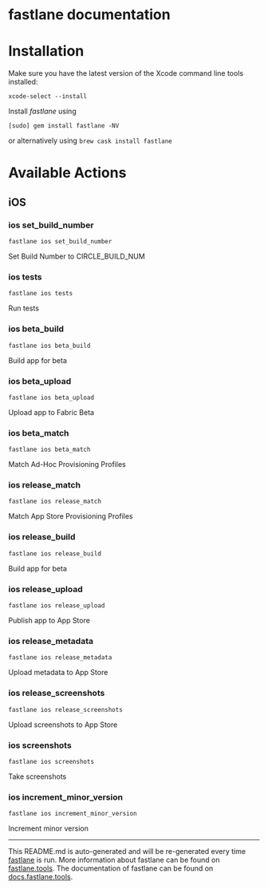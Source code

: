 fastlane documentation
================
# Installation

Make sure you have the latest version of the Xcode command line tools installed:

```
xcode-select --install
```

Install _fastlane_ using
```
[sudo] gem install fastlane -NV
```
or alternatively using `brew cask install fastlane`

# Available Actions
## iOS
### ios set_build_number
```
fastlane ios set_build_number
```
Set Build Number to CIRCLE_BUILD_NUM
### ios tests
```
fastlane ios tests
```
Run tests
### ios beta_build
```
fastlane ios beta_build
```
Build app for beta
### ios beta_upload
```
fastlane ios beta_upload
```
Upload app to Fabric Beta
### ios beta_match
```
fastlane ios beta_match
```
Match Ad-Hoc Provisioning Profiles
### ios release_match
```
fastlane ios release_match
```
Match App Store Provisioning Profiles
### ios release_build
```
fastlane ios release_build
```
Build app for beta
### ios release_upload
```
fastlane ios release_upload
```
Publish app to App Store
### ios release_metadata
```
fastlane ios release_metadata
```
Upload metadata to App Store
### ios release_screenshots
```
fastlane ios release_screenshots
```
Upload screenshots to App Store
### ios screenshots
```
fastlane ios screenshots
```
Take screenshots
### ios increment_minor_version
```
fastlane ios increment_minor_version
```
Increment minor version

----

This README.md is auto-generated and will be re-generated every time [fastlane](https://fastlane.tools) is run.
More information about fastlane can be found on [fastlane.tools](https://fastlane.tools).
The documentation of fastlane can be found on [docs.fastlane.tools](https://docs.fastlane.tools).

